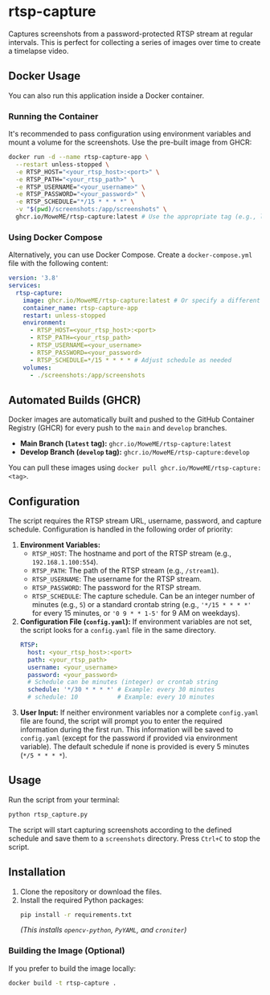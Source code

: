 # rtsp-capture

Captures screenshots from a password-protected RTSP stream at regular intervals. This is perfect for collecting a series of images over time to create a timelapse video.

## Docker Usage

You can also run this application inside a Docker container.

### Running the Container

It's recommended to pass configuration using environment variables and mount a volume for the screenshots. Use the pre-built image from GHCR:

```bash
docker run -d --name rtsp-capture-app \
  --restart unless-stopped \
  -e RTSP_HOST="<your_rtsp_host>:<port>" \
  -e RTSP_PATH="<your_rtsp_path>" \
  -e RTSP_USERNAME="<your_username>" \
  -e RTSP_PASSWORD="<your_password>" \
  -e RTSP_SCHEDULE="*/15 * * * *" \
  -v "$(pwd)/screenshots:/app/screenshots" \
  ghcr.io/MoweME/rtsp-capture:latest # Use the appropriate tag (e.g., latest, develop)
```

### Using Docker Compose

Alternatively, you can use Docker Compose. Create a `docker-compose.yml` file with the following content:

```yaml
version: '3.8'
services:
  rtsp-capture:
    image: ghcr.io/MoweME/rtsp-capture:latest # Or specify a different tag like :develop
    container_name: rtsp-capture-app
    restart: unless-stopped
    environment:
      - RTSP_HOST=<your_rtsp_host>:<port>
      - RTSP_PATH=<your_rtsp_path>
      - RTSP_USERNAME=<your_username>
      - RTSP_PASSWORD=<your_password>
      - RTSP_SCHEDULE=*/15 * * * * # Adjust schedule as needed
    volumes:
      - ./screenshots:/app/screenshots
```

## Automated Builds (GHCR)

Docker images are automatically built and pushed to the GitHub Container Registry (GHCR) for every push to the `main` and `develop` branches.

*   **Main Branch (`latest` tag):** `ghcr.io/MoweME/rtsp-capture:latest`
*   **Develop Branch (`develop` tag):** `ghcr.io/MoweME/rtsp-capture:develop`

You can pull these images using `docker pull ghcr.io/MoweME/rtsp-capture:<tag>`.

## Configuration

The script requires the RTSP stream URL, username, password, and capture schedule. Configuration is handled in the following order of priority:

1.  **Environment Variables:**
    *   `RTSP_HOST`: The hostname and port of the RTSP stream (e.g., `192.168.1.100:554`).
    *   `RTSP_PATH`: The path of the RTSP stream (e.g., `/stream1`).
    *   `RTSP_USERNAME`: The username for the RTSP stream.
    *   `RTSP_PASSWORD`: The password for the RTSP stream.
    *   `RTSP_SCHEDULE`: The capture schedule. Can be an integer number of minutes (e.g., `5`) or a standard crontab string (e.g., `'*/15 * * * *'` for every 15 minutes, or `'0 9 * * 1-5'` for 9 AM on weekdays).
2.  **Configuration File (`config.yaml`):** If environment variables are not set, the script looks for a `config.yaml` file in the same directory.
    ```yaml
    RTSP:
      host: <your_rtsp_host>:<port>
      path: <your_rtsp_path>
      username: <your_username>
      password: <your_password>
      # Schedule can be minutes (integer) or crontab string
      schedule: '*/30 * * * *' # Example: every 30 minutes
      # schedule: 10           # Example: every 10 minutes
    ```
3.  **User Input:** If neither environment variables nor a complete `config.yaml` file are found, the script will prompt you to enter the required information during the first run. This information will be saved to `config.yaml` (except for the password if provided via environment variable). The default schedule if none is provided is every 5 minutes (`*/5 * * * *`).

## Usage

Run the script from your terminal:

```bash
python rtsp_capture.py
```

The script will start capturing screenshots according to the defined schedule and save them to a `screenshots` directory. Press `Ctrl+C` to stop the script.

## Installation

1.  Clone the repository or download the files.
2.  Install the required Python packages:
    ```bash
    pip install -r requirements.txt
    ```
    *(This installs `opencv-python`, `PyYAML`, and `croniter`)*

### Building the Image (Optional)

If you prefer to build the image locally:

```bash
docker build -t rtsp-capture .
```